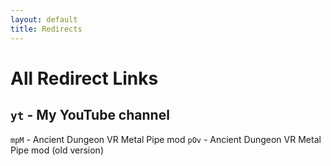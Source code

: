 ```yaml
---
layout: default
title: Redirects
---
```


# All Redirect Links
`yt` - My YouTube channel
---
`mpM` - Ancient Dungeon VR Metal Pipe mod
`pOv` - Ancient Dungeon VR Metal Pipe mod (old version)